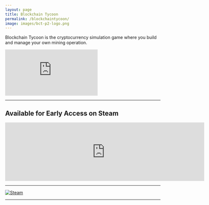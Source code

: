 ```yaml
---
layout: page
title: Blockchain Tycoon
permalink: /blockchaintycoon/
image: images/bct-p2-logo.png
---
```


Blockchain Tycoon is the cryptocurrency simulation game where you build and manage your own mining operation.

<iframe src="https://www.youtube.com/embed/3MoIWgu6FoE" frameborder="0" allowfullscreen></iframe>

***

## Available for Early Access on Steam

<iframe src="https://store.steampowered.com/widget/824450/" frameborder="0" width="646" height="190" align="center"></iframe>

*** 

[![Steam]({{site.baseurl}}/images/steam.png)](https://store.steampowered.com/app/824450/Blockchain_Tycoon/)

***